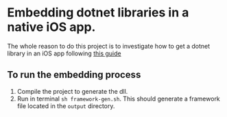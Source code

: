 # Embedding dotnet libraries in a native iOS app.

The whole reason to do this project is to investigate how to get a dotnet library in an iOS app following [this guide](https://docs.microsoft.com/en-us/xamarin/tools/dotnet-embedding/get-started/objective-c/ios)

## To run the embedding process

1. Compile the project to generate the dll.
2. Run in terminal `sh framework-gen.sh`. This should generate a framework file located in the `output` directory.

